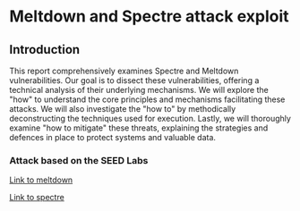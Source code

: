 # Meltdown and Spectre attack exploit

## Introduction
This report comprehensively examines Spectre and Meltdown vulnerabilities. Our goal is to dissect these vulnerabilities, offering a technical analysis of their underlying mechanisms. We will explore the "how" to understand the core principles and mechanisms facilitating these attacks. We will also investigate the "how to" by methodically deconstructing the techniques used for execution. Lastly, we will thoroughly examine "how to mitigate" these threats, explaining the strategies and defences in place to protect systems and valuable data.




### Attack based on the SEED Labs

[Link to meltdown](https://seedsecuritylabs.org/Labs_16.04/System/Meltdown_Attack/)

[Link to spectre](https://seedsecuritylabs.org/Labs_16.04/System/Spectre_Attack/)



